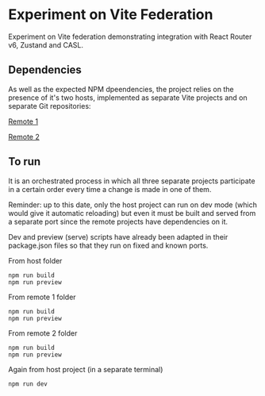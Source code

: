 # Experiment on Vite Federation
Experiment on Vite federation demonstrating integration with React Router v6, Zustand and CASL.

## Dependencies
As well as the expected NPM dpeendencies, the project relies on the presence of it's two hosts, implemented as separate Vite projects and on separate Git repositories:

[Remote 1](https://github.com/abelta/vite-federation-remote1)

[Remote 2](https://github.com/abelta/vite-federation-remote2)

## To run
It is an orchestrated process in which all three separate projects participate in a certain order every time a change is made in one of them.

Reminder: up to this date, only the host project can run on dev mode (which would give it automatic reloading) but even it must be built and served from a separate port since the remote projects have dependencies on it.

Dev and preview (serve) scripts have already been adapted in their package.json files so that they run on fixed and known ports.

From host folder
```
npm run build
npm run preview
```

From remote 1 folder
```
npm run build
npm run preview
```

From remote 2 folder
```
npm run build
npm run preview
```

Again from host project (in a separate terminal)
```
npm run dev
```
